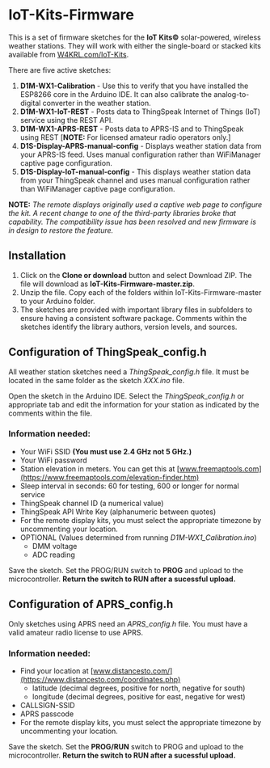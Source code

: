 # IoT-Kits-Firmware
This is a set of firmware sketches for the **IoT Kits©** solar-powered, wireless weather stations. They will work with either the single-board or stacked kits available from [W4KRL.com/IoT-Kits](https://w4krl.com/iot-kits/).

There are five active sketches:
1. **D1M-WX1-Calibration** - Use this to verify that you have installed the ESP8266 core in the Arduino IDE. It can also calibrate the analog-to-digital converter in the weather station.
2. **D1M-WX1-IoT-REST** - Posts data to ThingSpeak Internet of Things (IoT) service using the REST API.
3. **D1M-WX1-APRS-REST** - Posts data to APRS-IS and to ThingSpeak using REST [**NOTE:** For licensed amateur radio operators only.]
4. **D1S-Display-APRS-manual-config** - Displays weather station data from your APRS-IS feed. Uses manual configuration rather than WiFiManager captive page configuration.
5. **D1S-Display-IoT-manual-config** - This displays weather station data from your ThingSpeak channel and uses manual configuration rather than WiFiManager captive page configuration.

**NOTE:** *The remote displays originally used a captive web page to configure the kit. A recent change to one of the third-party libraries broke that capability. The compatibility issue has been resolved and new firmware is in design to restore the feature.*

## Installation
1. Click on the **Clone or download** button and select Download ZIP. The file will download as **IoT-Kits-Firmware-master.zip**. 
2. Unzip the file. Copy each of the folders within IoT-Kits-Firmware-master to your Arduino folder.
3. The sketches are provided with important library files in subfolders to ensure having a consistent software package. Comments within the sketches identify the library authors, version levels, and sources.

## Configuration of ThingSpeak_config.h
All weather station sketches need a *ThingSpeak_config.h* file. It must be located in the same folder as the sketch *XXX.ino* file.

Open the sketch in the Arduino IDE. Select the *ThingSpeak_config.h* or appropriate tab and edit the information for your station as indicated by the comments within the file. 

### Information needed:
- Your WiFi SSID **(You must use 2.4 GHz not 5 GHz.)**
- Your WiFi password
- Station elevation in meters. You can get this at [www.freemaptools.com](https://www.freemaptools.com/elevation-finder.htm)
- Sleep interval in seconds: 60 for testing, 600 or longer for normal service
- ThingSpeak channel ID (a numerical value)
- ThingSpeak API Write Key (alphanumeric between quotes)
- For the remote display kits, you must select the appropriate timezone by uncommenting your location.
- OPTIONAL (Values determined from running *D1M-WX1_Calibration.ino*)
  - DMM voltage
  - ADC reading

Save the sketch. Set the PROG/RUN switch to **PROG** and upload to the microcontroller. **Return the switch to RUN after a sucessful upload.**

## Configuration of APRS_config.h
Only sketches using APRS need an *APRS_config.h* file. You must have a valid amateur radio license to use APRS.

### Information needed:
- Find your location at [www.distancesto.com/](https://www.distancesto.com/coordinates.php)
  - latitude (decimal degrees, positive for north, negative for south)
  - longitude (decimal degrees, positive for east, negative for west)
- CALLSIGN-SSID
- APRS passcode
- For the remote display kits, you must select the appropriate timezone by uncommenting your location.

Save the sketch. Set the **PROG/RUN** switch to PROG and upload to the microcontroller. **Return the switch to RUN after a sucessful upload.**
